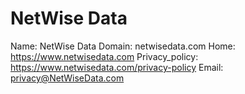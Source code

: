 
# NetWise Data

Name: NetWise Data
Domain: netwisedata.com
Home: https://www.netwisedata.com
Privacy_policy: https://www.netwisedata.com/privacy-policy
Email: privacy@NetWiseData.com

